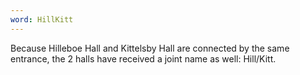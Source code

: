 ```yaml
---
word: HillKitt
---
```


  Because Hilleboe Hall and Kittelsby Hall are connected by the same entrance, the 2 halls have received a joint name as well: Hill/Kitt.
